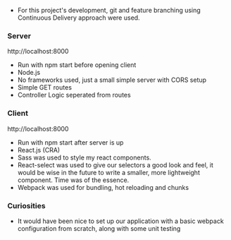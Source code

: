- For this project's development, git and feature branching using Continuous Delivery approach were used.

### Server
http://localhost:8000

- Run with npm start before opening client
- Node.js
- No frameworks used, just a small simple server with CORS setup
- Simple GET routes
- Controller Logic seperated from routes

### Client
http://localhost:8000  

- Run with npm start after server is up
- React.js (CRA)
- Sass was used to style my react components.
- React-select was used to give our selectors a good look and feel, it would be wise in the future to write a smaller, more lightweight component. Time was of the essence.
- Webpack was used for bundling, hot reloading and chunks

### Curiosities

- It would have been nice to set up our application with a basic webpack configuration from scratch, along with some unit testing 